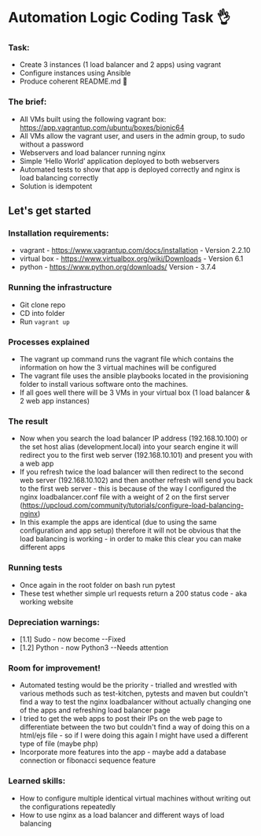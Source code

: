 # Automation Logic Coding Task :ok_hand:

### Task:
- Create 3 instances (1 load balancer and 2 apps) using vagrant
- Configure instances using Ansible
- Produce coherent README.md :eyes:

### The brief:
- All VMs built using the following vagrant box:
https://app.vagrantup.com/ubuntu/boxes/bionic64
- All VMs allow the vagrant user, and users in the admin group, to sudo without a password
- Webservers and load balancer running nginx
- Simple ‘Hello World’ application deployed to both webservers
- Automated tests to show that app is deployed correctly and nginx is load balancing correctly
- Solution is idempotent



## Let's get started

### Installation requirements:
- vagrant - https://www.vagrantup.com/docs/installation - Version 2.2.10
- virtual box - https://www.virtualbox.org/wiki/Downloads - Version 6.1
- python - https://www.python.org/downloads/ Version - 3.7.4

### Running the infrastructure
- Git clone repo
- CD into folder
- Run ````vagrant up````

### Processes explained
- The vagrant up command runs the vagrant file which contains the information on how the 3 virtual machines will be configured
- The vagrant file uses the ansible playbooks located in the provisioning folder to install various software onto the machines.
- If all goes well there will be 3 VMs in your virtual box (1 load balancer & 2 web app instances)

### The result
- Now when you search the load balancer IP address (192.168.10.100) or the set host alias (development.local) into your search engine it will redirect you to the first web server (192.168.10.101) and present you with a web app
- If you refresh twice the load balancer will then redirect to the second web server (192.168.10.102) and then another refresh will send you back to the first web server - this is because of the way I configured the nginx loadbalancer.conf file with a weight of 2 on the first server (https://upcloud.com/community/tutorials/configure-load-balancing-nginx)
- In this example the apps are identical (due to using the same configuration and app setup) therefore it will not be obvious that the load balancing is working - in order to make this clear you can make different apps

### Running tests
- Once again in the root folder on bash run pytest
- These test whether simple url requests return a 200 status code - aka working website

### Depreciation warnings:
- [1.1] Sudo - now become --Fixed
- [1.2] Python - now Python3 --Needs attention

### Room for improvement!
- Automated testing would be the priority - trialled and wrestled with various methods such as test-kitchen, pytests and maven but couldn't find a way to test the nginx loadbalancer without actually changing one of the apps and refreshing load balancer page
- I tried to get the web apps to post their IPs on the web page to differentiate between the two but couldn't find a way of doing this on a html/ejs file - so if I were doing this again I might have used a different type of file (maybe php)
- Incorporate more features into the app - maybe add a database connection or fibonacci sequence feature

### Learned skills:
- How to configure multiple identical virtual machines without writing out the configurations repeatedly
- How to use nginx as a load balancer and different ways of load balancing
